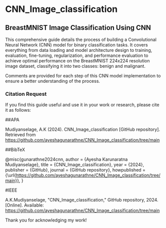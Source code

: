# CNN_Image_classification
## BreastMNIST Image Classification Using CNN

This comprehensive guide details the process of building a Convolutional Neural Network (CNN) model for binary classification tasks. It covers everything from data loading and model architecture design to training, evaluation, fine-tuning, regularization, and performance evaluation to achieve optimal performance on the BreastMNIST 224x224 resolution image dataset, classifying it into two classes: benign and malignant.

Comments are provided for each step of this CNN model implementation to ensure a better understanding of the process.

### Citation Request

If you find this guide useful and use it in your work or research, please cite it as follows:

##APA

Mudiyanselage, A.K (2024). CNN_Image_classification [GitHub repository]. Retrieved from https://github.com/ayeshagunarathne/CNN_Image_classification/tree/main


##BibTeX

@misc{gunarathne2024cnn,
  author = {Ayesha Karunaratna Mudiyanselage},
  title = {CNN\_Image\_classification},
  year = {2024},
  publisher = {GitHub},
  journal = {GitHub repository},
  howpublished = {\url{https://github.com/ayeshagunarathne/CNN_Image_classification/tree/main}},
}

#IEEE

A.K.Mudiyanselage, "CNN_Image_classification," GitHub repository, 2024. [Online]. Available: https://github.com/ayeshagunarathne/CNN_Image_classification/tree/main



Thank you for acknowledging my work!
